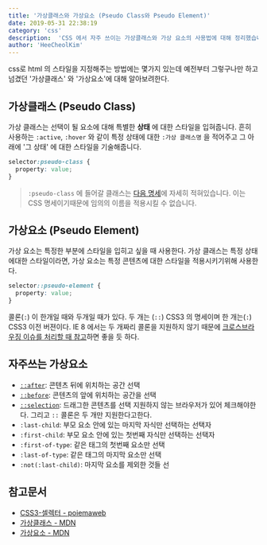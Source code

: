 ```yaml
---
title: '가상클래스와 가상요소 (Pseudo Class와 Pseudo Element)'
date: 2019-05-31 22:38:19
category: 'css'
description:  'CSS 에서 자주 쓰이는 가상클래스와 가상 요소의 사용법에 대해 정리했습니다.'
author: 'HeeCheolKim'
---
```


css로 html 의 스타일을 지정해주는 방법에는 몇가지 있는데 예전부터 그렇구나만 하고 넘겼던 '가상클래스' 와 '가상요소'에 대해 알아보려한다.

## 가상클래스 (Pseudo Class)

가상 클래스는 선택이 될 요소에 대해 특별한 **상태** 에 대한 스타일을 입혀줍니다. 흔히 사용하는 `:active`, `:hover` 와 같이 특정 상태에 대한 `:가상 클래스명` 을 적어주고 그 아래에 '그 상태' 에 대한 스타일을 기술해줍니다.

```CSS
selector:pseudo-class {
  property: value;
}
```

> `:pseudo-class` 에 들어갈 클래스는 [다음 명세](https://developer.mozilla.org/ko/docs/Web/CSS/Pseudo-classes)에 자세히 적혀있습니다. 이는 CSS 명세이기때문에 임의의 이름을 적용시킬 수 없습니다.


## 가상요소 (Pseudo Element)

가상 요소는 특정한 부분에 스타일을 입히고 싶을 때 사용한다. 가상 클래스는 특정 상태에대한 스타일이라면, 가상 요소는 특정 콘텐츠에 대한 스타일을 적용시키기위해 사용한다.

```CSS
selector::pseudo-element {
  property: value;
}
```

콜론(`:`) 이 한개일 때와 두개일 때가 있다. 두 개는 (`::`)  CSS3 의 명세이며 한 개는(`:`) CSS3 이전 버젼이다. IE 8 에서는 두 개짜리 콜론을 지원하지 않기 때문에 [크로스브라우징 이슈를 처리할 때 참고](https://developer.mozilla.org/ko/docs/Web/CSS/Pseudo-elements)하면 좋을 듯 하다.

## 자주쓰는 가상요소

* [`::after`](https://developer.mozilla.org/ko/docs/Web/CSS/::after): 콘텐츠 뒤에 위치하는 공간 선택
* [`::before`](https://developer.mozilla.org/ko/docs/Web/CSS/::before): 콘텐츠의 앞에 위치하는 공간을 선택
* [`::selection`](https://developer.mozilla.org/ko/docs/Web/CSS/::selection): 드래그한 콘텐츠를 선택 지원하지 않는 브라우저가 있어 체크해야한다. 그리고 `::` 콜론은 두 개만 지원한다고한다.
* `:last-child`: 부모 요소 안에 있는 마지막 자식만 선택하는 선택자
* `:first-child`: 부모 요소 안에 있는 첫번째 자식만 선택하는 선택자
* `:first-of-type`: 같은 태그의 첫번째 요소만 선택
* `:last-of-type`: 같은 태그의 마지막 요소만 선택
* `:not(:last-child)`: 마지막 요소를 제외한 것들 선

## 참고문서
* [CSS3-셀렉터 - poiemaweb](https://poiemaweb.com/css3-selector)
* [가상클래스 - MDN](https://developer.mozilla.org/ko/docs/Web/CSS/Pseudo-classes)
* [가상요소 - MDN](https://developer.mozilla.org/ko/docs/Web/CSS/Pseudo-elements)
